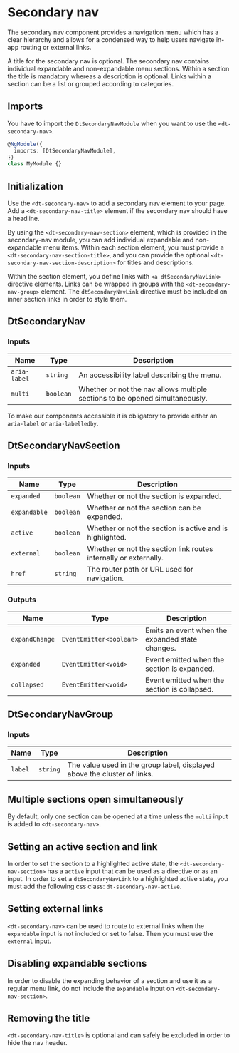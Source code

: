 # Secondary nav

The secondary nav component provides a navigation menu which has a clear
hierarchy and allows for a condensed way to help users navigate in-app routing
or external links.

<ba-live-example name="DtExampleSecondaryNavDefault"></ba-live-example>

A title for the secondary nav is optional. The secondary nav contains individual
expandable and non-expandable menu sections. Within a section the title is
mandatory whereas a description is optional. Links within a section can be a
list or grouped according to categories.

## Imports

You have to import the `DtSecondaryNavModule` when you want to use the
`<dt-secondary-nav>`.

```typescript
@NgModule({
  imports: [DtSecondaryNavModule],
})
class MyModule {}
```

## Initialization

Use the `<dt-secondary-nav>` to add a secondary nav element to your page. Add a
`<dt-secondary-nav-title>` element if the secondary nav should have a headline.

By using the `<dt-secondary-nav-section>` element, which is provided in the
secondary-nav module, you can add individual expandable and non-expandable menu
items. Within each section element, you must provide a
`<dt-secondary-nav-section-title>`, and you can provide the optional
`<dt-secondary-nav-section-description>` for titles and descriptions.

Within the section element, you define links with `<a dtSecondaryNavLink>`
directive elements. Links can be wrapped in groups with the
`<dt-secondary-nav-group>` element. The `dtSecondaryNavLink` directive must be
included on inner section links in order to style them.

## DtSecondaryNav

### Inputs

| Name         | Type      | Description                                                                  |
| ------------ | --------- | ---------------------------------------------------------------------------- |
| `aria-label` | `string`  | An accessibility label describing the menu.                                  |
| `multi`      | `boolean` | Whether or not the nav allows multiple sections to be opened simultaneously. |

To make our components accessible it is obligatory to provide either an
`aria-label` or `aria-labelledby`.

## DtSecondaryNavSection

### Inputs

| Name         | Type      | Description                                                      |
| ------------ | --------- | ---------------------------------------------------------------- |
| `expanded`   | `boolean` | Whether or not the section is expanded.                          |
| `expandable` | `boolean` | Whether or not the section can be expanded.                      |
| `active`     | `boolean` | Whether or not the section is active and is highlighted.         |
| `external`   | `boolean` | Whether or not the section link routes internally or externally. |
| `href`       | `string`  | The router path or URL used for navigation.                      |

### Outputs

| Name           | Type                    | Description                                     |
| -------------- | ----------------------- | ----------------------------------------------- |
| `expandChange` | `EventEmitter<boolean>` | Emits an event when the expanded state changes. |
| `expanded`     | `EventEmitter<void>`    | Event emitted when the section is expanded.     |
| `collapsed`    | `EventEmitter<void>`    | Event emitted when the section is collapsed.    |

## DtSecondaryNavGroup

### Inputs

| Name    | Type     | Description                                                              |
| ------- | -------- | ------------------------------------------------------------------------ |
| `label` | `string` | The value used in the group label, displayed above the cluster of links. |

## Multiple sections open simultaneously

By default, only one section can be opened at a time unless the `multi` input is
added to `<dt-secondary-nav>`.

<ba-live-example name="DtExampleSecondaryNavMulti"></ba-live-example>

## Setting an active section and link

In order to set the section to a highlighted active state, the
`<dt-secondary-nav-section>` has a `active` input that can be used as a
directive or as an input. In order to set a `dtSecondaryNavLink` to a
highlighted active state, you must add the following css class:
`dt-secondary-nav-active`.

<ba-live-example name="DtExampleSecondaryNavActive"></ba-live-example>

## Setting external links

`<dt-secondary-nav>` can be used to route to external links when the
`expandable` input is not included or set to false. Then you must use the
`external` input.

<ba-live-example name="DtExampleSecondaryNavExternal"></ba-live-example>

## Disabling expandable sections

In order to disable the expanding behavior of a section and use it as a regular
menu link, do not include the `expandable` input on
`<dt-secondary-nav-section>`.

<ba-live-example name="DtExampleSecondaryNavExpandable"></ba-live-example>

## Removing the title

`<dt-secondary-nav-title>` is optional and can safely be excluded in order to
hide the nav header.

<ba-live-example name="DtExampleSecondaryNavTitle"></ba-live-example>
